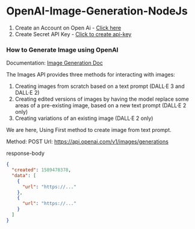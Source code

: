 # OpenAI-Image-Generation-NodeJs

1. Create an Account on Open Ai - [Click here](https://openai.com/)
2. Create Secret API Key - [Click to create api-key](https://platform.openai.com/api-keys)

### How to Generate Image using OpenAI 
Documentation: [Image Generation Doc](https://platform.openai.com/docs/guides/images?lang=node.js&adobe_mc=MCMID%3D60047592739492077280307194424969051085%7CMCORGID%3DA8833BC75245AF9E0A490D4D%2540AdobeOrg%7CTS%3D1701353004&context=node) 

The Images API provides three methods for interacting with images:

1. Creating images from scratch based on a text prompt (DALL·E 3 and DALL·E 2)
2. Creating edited versions of images by having the model replace some areas of a pre-existing image, based on a new text prompt (DALL·E 2 only)
3. Creating variations of an existing image (DALL·E 2 only)

We are here, Using First method to create image from text prompt.

Method: POST
Url: https://api.openai.com/v1/images/generations

response-body
```json
{
  "created": 1589478378,
  "data": [
    {
      "url": "https://..."
    },
    {
      "url": "https://..."
    }
  ]
}
```


